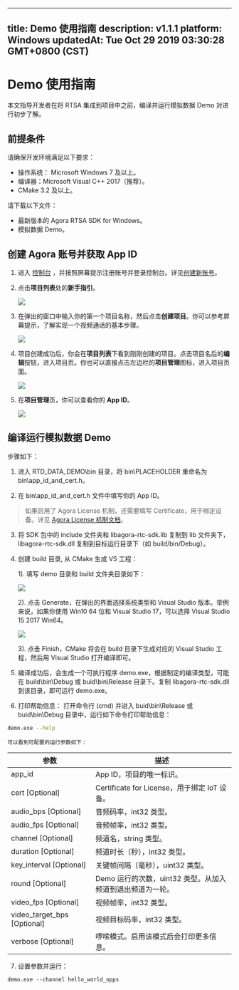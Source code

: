
---
title: Demo 使用指南
description: v1.1.1
platform: Windows
updatedAt: Tue Oct 29 2019 03:30:28 GMT+0800 (CST)
---
# Demo 使用指南
本文指导开发者在将 RTSA 集成到项目中之前，编译并运行模拟数据 Demo 对进行初步了解。

## 前提条件
请确保开发环境满足以下要求：

* 操作系统： Microsoft Windows 7 及以上。
* 编译器：Microsoft Visual C++ 2017（推荐）。
* CMake 3.2 及以上。

请下载以下文件：
* 最新版本的 Agora RTSA SDK for Windows。
* 模拟数据 Demo。

## 创建 Agora 账号并获取 App ID
1. 进入 [控制台](https://console.agora.io/) ，并按照屏幕提示注册账号并登录控制台。详见[创建新账号](../../cn/RTSA/sign_in_and_sign_up.md)。
2. 点击**项目列表**处的**新手指引**。

	![](https://web-cdn.agora.io/docs-files/1563521764570)

3. 在弹出的窗口中输入你的第一个项目名称，然后点击**创建项目**。你可以参考屏幕提示，了解实现一个视频通话的基本步骤。

	![](https://web-cdn.agora.io/docs-files/1563521821078)

4. 项目创建成功后，你会在**项目列表**下看到刚刚创建的项目。点击项目名后的**编辑**按钮，进入项目页。你也可以直接点击左边栏的**项目管理**图标，进入项目页面。

	![](https://web-cdn.agora.io/docs-files/1563522909895)

5. 在**项目管理**页，你可以查看你的 **App ID**。

	![](https://web-cdn.agora.io/docs-files/1563522556558)


## 编译运行模拟数据 Demo
步骤如下：
1. 进入 RTD_DATA_DEMO\bin 目录，将 bin\PLACEHOLDER 重命名为 bin\app_id_and_cert.h。

2. 在 bin\app_id_and_cert.h 文件中填写你的 App ID。

 >如果启用了 Agora License 机制，还需要填写 Certificate，用于绑定设备。详见  [Agora License 机制文档](../../cn/Agora%20Platform/license_mechanism_v3.md)。

3. 将 SDK 包中的 include 文件夹和 libagora-rtc-sdk.lib 复制到 lib 文件夹下，libagora-rtc-sdk.dll 复制到目标运行目录下（如 build/bin/Debug）。

4. 创建 build 目录,  从 CMake 生成 VS 工程：
	
	1). 填写 demo 目录和 build 文件夹目录如下：
	
	![](https://web-cdn.agora.io/docs-files/1556520849021)
	
	2). 点击 Generate，在弹出的界面选择系统类型和 Visual Studio 版本。举例来说，如果你使用 Win10 64 位和 Visual Studio 17，可以选择 Visual Studio 15 2017 Win64。 

	![](https://web-cdn.agora.io/docs-files/1556520902662)
	
	3). 点击 Finish，CMake 将会在 build 目录下生成对应的 Visual Studio 工程，然后用 Visual Studio 打开编译即可。

5. 编译成功后，会生成一个可执行程序 demo.exe，根据制定的编译类型，可能在 build\bin\Debug 或 buid\bin\Release 目录下。复制 libagora-rtc-sdk.dll 到该目录，即可运行 demo.exe。

6. 打印帮助信息：
	打开命令行 (cmd) 并进入 buid\bin\Release 或 buid\bin\Debug 目录中，运行如下命令打印帮助信息：
 ~~~bash
demo.exe --help
~~~

	可以看到可配置的运行参数如下：

 | 参数                        | 描述                                                       |
|-----------------------------|------------------------------------------------------------|
| app_id                      | App ID，项目的唯一标识。                                   |
| cert [Optional]             | Certificate for License，用于绑定 IoT 设备。               |
| audio_bps [Optional]        | 音频码率，int32 类型。                                     |
| audio_fps [Optional]        | 音频帧率，int32 类型。                                     |
| channel [Optional]          | 频道名，string 类型。                                      |
| duration [Optional]         | 频道时长（秒），int32 类型。                               |
| key_interval [Optional]     | 关键帧间隔（毫秒），uint32 类型。                          |
| round [Optional]            | Demo 运行的次数，uint32 类型。从加入频道到退出频道为一轮。 |
| video_fps [Optional]        | 视频帧率，int32 类型。                                     |
| video_target_bps [Optional] | 视频目标码率，int32 类型。                                 |
| verbose [Optional]          | 啰嗦模式。启用该模式后会打印更多信息。                     |

7. 设置参数并运行：

 ~~~shell
demo.exe --channel hello_world_opps
~~~
